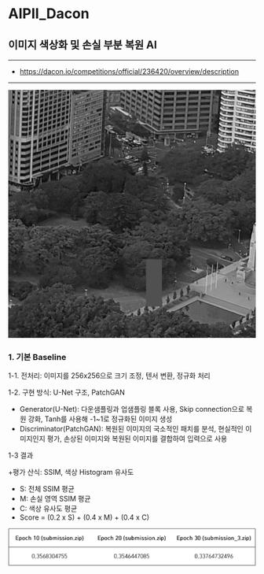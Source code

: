 # AIPII_Dacon
## 이미지 색상화 및 손실 부분 복원 AI

-----
+ <https://dacon.io/competitions/official/236420/overview/description>
-----

![손상된 이미지](https://github.com/ChoiSeunghyo/AIPII_Dacon/blob/main/TEST_000.png)

  
### 1. 기본 Baseline


1-1. 전처리: 이미지를 256x256으로 크기 조정, 텐서 변환, 정규화 처리


1-2. 구현 방식: U-Net 구조, PatchGAN

+ Generator(U-Net): 다운샘플링과 업샘플링 블록 사용, Skip connection으로 복원 강화, Tanh를 사용해 -1~1로 정규화된 이미지 생성
+ Discriminator(PatchGAN): 복원된 이미지의 국소적인 패치를 분석, 현실적인 이미지인지 평가, 손상된 이미지와 복원된 이미지를 결합하여 입력으로 사용


1-3 결과

+평가 산식: SSIM, 색상 Histogram 유사도

+ S: 전체 SSIM 평균
+ M: 손실 영역 SSIM 평균
+ C: 색상 유사도 평균
+ Score = (0.2 x S) + (0.4 x M) + (0.4 x C)

![결과1](https://github.com/ChoiSeunghyo/AIPII_Dacon/blob/main/test_1.png)  
